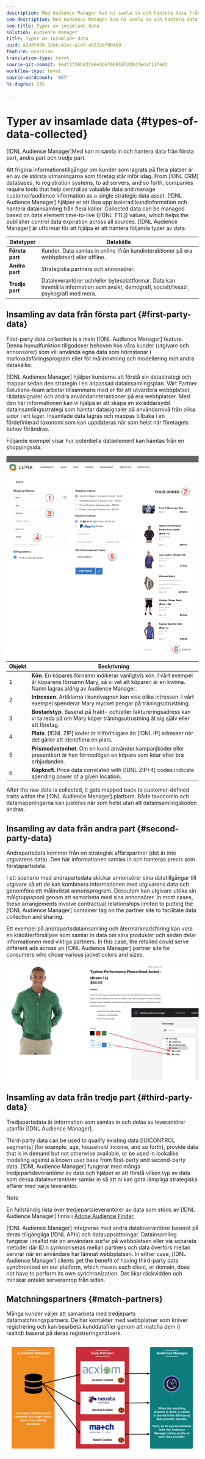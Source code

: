 ```yaml
---
description: Med Audience Manager kan ni samla in och hantera data från första part, andra part och tredje part.
seo-description: Med Audience Manager kan ni samla in och hantera data från första part, andra part och tredje part.
seo-title: Typer av insamlade data
solution: Audience Manager
title: Typer av insamlade data
uuid: a2ddf470-32e6-41ec-a1d7-a6232ef084b9
feature: overview
translation-type: tm+mt
source-git-commit: 9e4f2f26b83fe6e5b6f669107239d7edaf11fed3
workflow-type: tm+mt
source-wordcount: '867'
ht-degree: 73%

---
```



# Typer av insamlade data {#types-of-data-collected}

[!DNL Audience Manager]Med kan ni samla in och hantera data från första part, andra part och tredje part.

Att frigöra informationstillgångar om kunder som lagrats på flera platser är en av de största utmaningarna som företag står inför idag. From [!DNL CRM] databases, to registration systems, to ad servers, and so forth, companies require tools that help centralize valuable data and manage customer/audience information as a single strategic data asset. [!DNL Audience Manager] hjälper er att låsa upp isolerad kundinformation och hantera datainsamling från flera källor. Collected data can be managed based on data element time-to-live ([!DNL TTL]) values, which helps the publisher control data expiration across all sources. [!DNL Audience Manager] är utformat för att hjälpa er att hantera följande typer av data:

| Datatyper | Datakälla |
|---|---|
| **Första part** | Kunder. Data samlas in online (från kundinteraktioner på era webbplatser) eller offline. |
| **Andra part** | Strategiska partners och annonsörer. |
| **Tredje part** | Dataleverantörer och/eller bytesplattformar. Data kan innehålla information som avsikt, demografi, socialt/livsstil, psykografi med mera. |

## Insamling av data från första part {#first-party-data}

First-party data collection is a main [!DNL Audience Manager] feature. Denna huvudfunktion tillgodoser behoven hos våra kunder (utgivare och annonsörer) som vill använda egna data som hörnstenar i marknadsföringsprogram eller för målinriktning och modellering mot andra datakällor.

[!DNL Audience Manager] hjälper kunderna att förstå sin datastrategi och mappar sedan den strategin i en anpassad datainsamlingsplan. Vårt Partner Solutions-team arbetar tillsammans med er för att utvärdera webbplatser, rådatasignaler och andra användarinteraktioner på era webbplatser. Med den här informationen kan vi hjälpa er att skapa en skräddarsydd datainsamlingsstrategi som hämtar datasignaler på användarnivå från olika sidor i ert lager. Insamlade data lagras och mappas tillbaka i en fördefinierad taxonomi som kan uppdateras när som helst när företagets behov förändras.

Följande exempel visar hur potentiella dataelement kan hämtas från en shoppingsida.

![kundvagnsdata](assets/shopping-cart-data.png)

| Objekt | Beskrivning |
|---|---|
| 1 | **Kön**. En köpares förnamn indikerar vanligtvis kön. I vårt exempel är köparens förnamn Mary, så vi vet att köparen är en kvinna. Namn lagras aldrig av Audience Manager. |
| 2 | **Intressen**. Artiklarna i kundvagnen kan visa olika intressen. I vårt exempel spenderar Mary mycket pengar på träningsutrustning. |
| 3 | **Bostadstyp**. Baserat på frakt- och/eller faktureringsadress kan vi ta reda på om Mary köper träningsutrustning åt sig själv eller ett företag. |
| 4 | **Plats**. [!DNL ZIP] koder är tillförlitligare än [!DNL IP] adresser när det gäller att identifiera en plats. |
| 5 | **Prismedvetenhet**. Om en kund använder kampanjkoder eller presentkort är hen förmodligen en köpare som letar efter bra erbjudanden. |
| 6 | **Köpkraft**. Price data correlated with [!DNL ZIP+4] codes indicate spending power of a given location. |

After the raw data is collected, it gets mapped back to customer-defined traits within the [!DNL Audience Manager] platform. Både taxonomin och datamappningarna kan justeras när som helst utan att datainsamlingskoden ändras.

## Insamling av data från andra part {#second-party-data}

Andrapartsdata kommer från en strategisk affärspartner (det är inte utgivarens data). Den här informationen samlas in och hanteras precis som förstapartsdata.

I ett scenario med andrapartsdata skickar annonsörer sina datatillgångar till utgivare så att de kan kombinera informationen med utgivarens data och genomföra ett målinriktat annonsprogram. Dessutom kan utgivare utöka sin målgruppspool genom att samarbeta med sina annonsörer. In most cases, these arrangements involve contractual relationships limited to putting the [!DNL Audience Manager] container tag on the partner site to facilitate data collection and sharing.

Ett exempel på andrapartsdatainsamling och återmarknadsföring kan vara en klädåterförsäljare som samlar in data om sina produkter och sedan delar informationen med viktiga partners. In this case, the retailed could serve different ads across an [!DNL Audience Manager] partner site for consumers who chose various jacket colors and sizes.

![](assets/shopping-cart-traits.png)

## Insamling av data från tredje part {#third-party-data}

Tredjepartsdata är information som samlas in och delas av leverantörer utanför [!DNL Audience Manager].

Third-party data can be used to qualify existing data [!UICONTROL segments] (for example, age, household income, and so forth), provide data that is in demand but not otherwise available, or be used in lookalike modeling against a known user base from first-party and second-party data. [!DNL Audience Manager] fungerar med många tredjepartsleverantörer av data och hjälper er att förstå vilken typ av data som dessa dataleverantörer samlar in så att ni kan göra lämpliga strategiska affärer med varje leverantör.

>[!NOTE]
>
>En fullständig lista över tredjepartsleverantörer av data som stöds av [!DNL Audience Manager] finns i [Adobe Audience Finder](https://www.adobe-audience-finder.com/).

[!DNL Audience Manager] integreras med andra dataleverantörer baserat på deras tillgängliga [!DNL APIs] och datauppsättningar. Datainsamling fungerar i realtid när en användare surfar på webbplatsen eller via separata metoder där ID:n synkroniseras mellan partners och data överförs mellan servrar när en användare har lämnat webbplatsen. In either case, [!DNL Audience Manager] clients get the benefit of having third-party data synchronized on our platform, which means each client, or domain, does not have to perform its own synchronization. Det ökar räckvidden och minskar antalet serveranrop från sidan.

## Matchningspartners {#match-partners}

Många kunder väljer att samarbeta med tredjeparts datamatchningspartners. De har kontakter med webbplatser som kräver registrering och kan bearbeta kunddatafiler genom att matcha dem (i realtid) baserat på deras registreringsnätverk.

![dataleverantörsmatchning](assets/data-provider-match.png)
